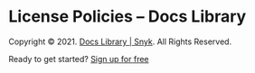 # License Policies – Docs Library

Copyright © 2021. [Docs Library \| Snyk](/hc/en-us). All Rights Reserved.

Ready to get started? [Sign up for free](https://snyk.io/login?cta=sign-up&loc=footer&page=support_docs_page)

